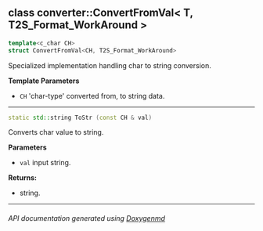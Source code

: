 ## class converter::ConvertFromVal< T, T2S_Format_WorkAround >

```c++
template<c_char CH>
struct ConvertFromVal<CH, T2S_Format_WorkAround>
```

Specialized implementation handling char to string conversion.  

**Template Parameters**
- `CH`                    'char-type' converted from, to string data.
---

```c++
static std::string ToStr (const CH & val)
```
Converts char value to string. 

**Parameters**
- `val` input string. 

**Returns:**
- string. 

---

###### API documentation generated using [Doxygenmd](https://github.com/d99kris/doxygenmd)

